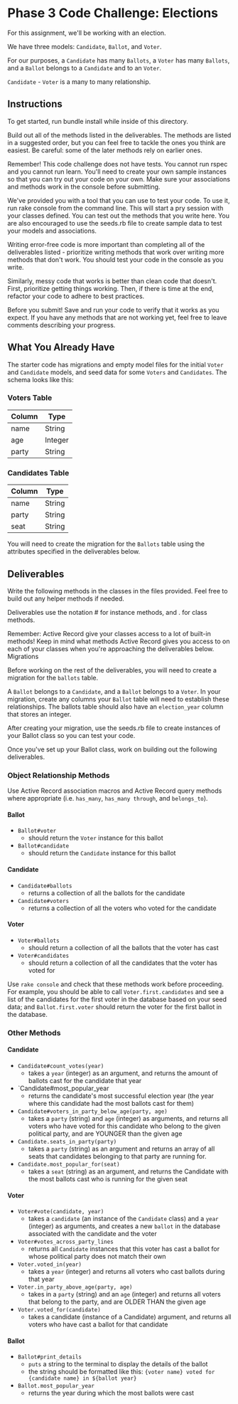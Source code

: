 # Phase 3 Code Challenge: Elections

For this assignment, we'll be working with an election.

We have three models: `Candidate`, `Ballot`, and `Voter`.

For our purposes, a `Candidate` has many `Ballots`, a `Voter` has many `Ballots`, and a
`Ballot` belongs to a `Candidate` and to an `Voter`.

`Candidate` - `Voter` is a many to many relationship.

## Instructions

To get started, run bundle install while inside of this directory.

Build out all of the methods listed in the deliverables. The methods are listed in a suggested order, but you can feel free to tackle the ones you think are easiest. Be careful: some of the later methods rely on earlier ones.

Remember! This code challenge does not have tests. You cannot run rspec and you cannot run learn. You'll need to create your own sample instances so that you can try out your code on your own. Make sure your associations and methods work in the console before submitting.

We've provided you with a tool that you can use to test your code. To use it, run rake console from the command line. This will start a pry session with your classes defined. You can test out the methods that you write here. You are also encouraged to use the seeds.rb file to create sample data to test your models and associations.

Writing error-free code is more important than completing all of the deliverables listed - prioritize writing methods that work over writing more methods that don't work. You should test your code in the console as you write.

Similarly, messy code that works is better than clean code that doesn't. First, prioritize getting things working. Then, if there is time at the end, refactor your code to adhere to best practices.

Before you submit! Save and run your code to verify that it works as you expect. If you have any methods that are not working yet, feel free to leave comments describing your progress.

## What You Already Have

The starter code has migrations and empty model files for the initial `Voter` and `Candidate`
models, and seed data for some `Voters` and `Candidates`. The schema looks like this:

### Voters Table

| Column              | Type    |
| ------------------- | ------- |
| name                | String  |
| age                 | Integer |
| party               | String  |

### Candidates Table

| Column              | Type    |
| ------------------- | ------- |
| name                | String  |
| party               | String  |
| seat                | String  |

You will need to create the migration for the `Ballots` table using the attributes specified in the deliverables below.

## Deliverables

Write the following methods in the classes in the files provided. Feel free to build out any helper methods if needed.

Deliverables use the notation # for instance methods, and . for class methods.

Remember: Active Record give your classes access to a lot of built-in methods! Keep in mind what methods Active Record gives you access to on each of your classes when you're approaching the deliverables below.
Migrations

Before working on the rest of the deliverables, you will need to create a migration for the `ballots` table.

A `Ballot` belongs to a `Candidate`, and a `Ballot` belongs to a `Voter`. In your migration, create any columns your `Ballot` table will need to establish these relationships. The ballots table should also have an `election_year` column that stores an integer.

After creating your migration, use the seeds.rb file to create instances of your Ballot class so you can test your code.

Once you've set up your Ballot class, work on building out the following deliverables.

### Object Relationship Methods

Use Active Record association macros and Active Record query methods where
appropriate (i.e. `has_many`, `has_many through`, and `belongs_to`).

#### Ballot

- `Ballot#voter`
  - should return the `Voter` instance for this ballot
- `Ballot#candidate`
  - should return the `Candidate` instance for this ballot

#### Candidate

- `Candidate#ballots`
  - returns a collection of all the ballots for the candidate
- `Candidate#voters`
  - returns a collection of all the voters who voted for the candidate

#### Voter

- `Voter#ballots`
  - should return a collection of all the ballots that the voter has cast
- `Voter#candidates`
  - should return a collection of all the candidates that the voter has voted for

Use `rake console` and check that these methods work before proceeding. For
example, you should be able to call `Voter.first.candidates` and see a list of the
candidates for the first voter in the database based on your seed data; and
`Ballot.first.voter` should return the voter for the first ballot in the database.

### Other Methods


#### Candidate
- `Candidate#count_votes(year)`
  - takes a `year` (integer) as an argument, and returns the amount of ballots cast for the candidate that year
- `Candidate#most_popular_year
  - returns the candidate's most successful election year (the year where this candidate had the most ballots cast for them)
- `Candidate#voters_in_party_below_age(party, age)`
  - takes a `party` (string) and `age` (integer) as arguments, and returns all voters who have voted for this candidate who belong to the given political party, and are YOUNGER than the given age
- `Candidate.seats_in_party(party)`
  - takes a `party` (string) as an argument and returns an array of all seats that candidates belonging to that party are running for.
- `Candidate.most_popular_for(seat)`
  - takes a `seat` (string) as an argument, and returns the Candidate with the most ballots cast who is running for the given seat

#### Voter
- `Voter#vote(candidate, year)`
  - takes a `candidate` (an instance of the `Candidate` class) and a `year` (integer) as arguments, and creates a new `ballot` in the database associated with the candidate and the voter
- `Voter#votes_across_party_lines`
  - returns all `Candidate` instances that this voter has cast a ballot for whose political party does not match their own
- `Voter.voted_in(year)`
  - takes a `year` (integer) and returns all voters who cast ballots during that year
- `Voter.in_party_above_age(party, age)`
  - takes in a `party` (string) and an `age` (integer) and returns all voters that belong to the party, and are OLDER THAN the given age
- `Voter.voted_for(candidate)`
  - takes a candidate (instance of a Candidate) argument, and returns all voters who have cast a ballot for that candidate

#### Ballot
- `Ballot#print_details`
  - `puts` a string to the terminal to display the details of the ballot
  - the string should be formatted like this: `{voter name} voted for {candidate name} in ${ballot year}`
- `Ballot.most_popular_year`
  - returns the year during which the most ballots were cast

